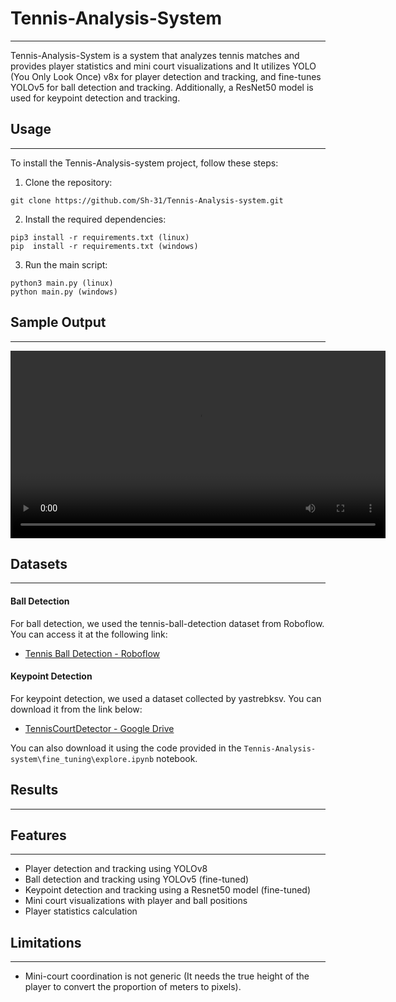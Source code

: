 # Tennis-Analysis-System
---
Tennis-Analysis-System is a system that analyzes tennis matches and provides player statistics and mini court visualizations and It utilizes YOLO (You Only Look Once) v8x for player detection and tracking, and fine-tunes YOLOv5 for ball detection and tracking. Additionally, a ResNet50 model is used for keypoint detection and tracking.


## Usage
---
To install the Tennis-Analysis-system project, follow these steps:

1. Clone the repository:
```shell
git clone https://github.com/Sh-31/Tennis-Analysis-system.git
```
2. Install the required dependencies:
```shell
pip3 install -r requirements.txt (linux)
pip  install -r requirements.txt (windows)
```
3. Run the main script:
```shell
python3 main.py (linux)
python main.py (windows)
```

## Sample Output
---
<video width="600" controls>
  <source src="output_videos/output_video.mp4" type="video/mp4">
</video>

## Datasets
---
#### Ball Detection
For ball detection, we used the tennis-ball-detection dataset from Roboflow. You can access it at the following link:
- [Tennis Ball Detection - Roboflow](https://universe.roboflow.com/viren-dhanwani/tennis-ball-detection)

#### Keypoint Detection
For keypoint detection, we used a dataset collected by yastrebksv. You can download it from the link below:
- [TennisCourtDetector - Google Drive](https://drive.google.com/file/d/1lhAaeQCmk2y440PmagA0KmIVBIysVMwu/view?usp=drive_link)

You can also download it using the code provided in the `Tennis-Analysis-system\fine_tuning\explore.ipynb` notebook.

## Results
---



## Features
---
- Player detection and tracking using YOLOv8
- Ball detection and tracking using YOLOv5 (fine-tuned)
- Keypoint detection and tracking using a Resnet50 model (fine-tuned)
- Mini court visualizations with player and ball positions
- Player statistics calculation

## Limitations
---
- Mini-court coordination is not generic (It needs the true height of the player to convert the proportion of meters to pixels). 
